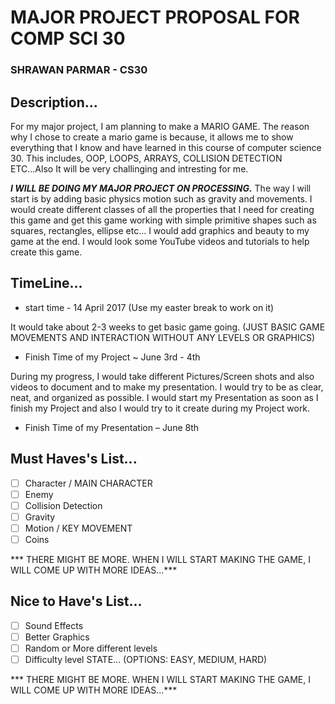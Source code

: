 # MAJOR PROJECT PROPOSAL FOR COMP SCI 30
### SHRAWAN PARMAR - CS30
## Description...

For my major project, I am planning to make a MARIO GAME. The reason why I chose to create a mario game is because, it allows me to show everything that I know and have learned in this course of computer science 30. This includes, OOP, LOOPS, ARRAYS, COLLISION DETECTION ETC...Also It will be very challinging and intresting for me.

***I WILL BE DOING MY MAJOR PROJECT ON PROCESSING.*** The way I will start is by adding basic physics motion such as gravity and movements. I would create different classes of all the properties that I need for creating this game and get this game working with simple primitive shapes such as squares, rectangles, ellipse etc... I would add graphics and beauty to my game at the end. I would look some YouTube videos and tutorials to help create this game.

## TimeLine...
- start time - 14 April 2017 (Use my easter break to work on it)

It would take about 2-3 weeks to get basic game going. (JUST BASIC GAME MOVEMENTS AND INTERACTION WITHOUT ANY LEVELS OR GRAPHICS)

- Finish Time of my Project ~ June 3rd - 4th 

During my progress, I would take different Pictures/Screen shots and also videos to document and to make my presentation.
I would try to be as clear, neat, and organized as possible.
I would start my Presentation as soon as I finish my Project and also I would try to it create during my Project work.
- Finish Time of my Presentation – June 8th


## Must Haves's List...
- [ ] Character / MAIN CHARACTER
- [ ] Enemy 
- [ ] Collision Detection
- [ ] Gravity
- [ ] Motion / KEY MOVEMENT
- [ ] Coins

*** THERE MIGHT BE MORE. WHEN I WILL START MAKING THE GAME, I WILL COME UP WITH MORE IDEAS...***

## Nice to Have's List...
- [ ] Sound Effects
- [ ] Better Graphics
- [ ] Random or More different levels
- [ ] Difficulty level STATE... (OPTIONS: EASY, MEDIUM, HARD)

*** THERE MIGHT BE MORE. WHEN I WILL START MAKING THE GAME, I WILL COME UP WITH MORE IDEAS...***
